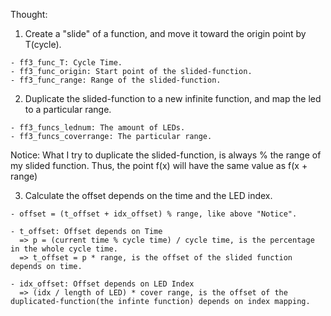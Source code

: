 Thought:
  1. Create a "slide" of a function, and move it toward the origin point by T(cycle).
    
    - ff3_func_T: Cycle Time.
    - ff3_func_origin: Start point of the slided-function.
    - ff3_func_range: Range of the slided-function.
  
  2. Duplicate the slided-function to a new infinite function, and map the led to a particular range.
    
    - ff3_funcs_lednum: The amount of LEDs. 
    - ff3_funcs_coverrange: The particular range.
    
  Notice: What I try to duplicate the slided-function, is always % the range of my slided function. Thus, the point f(x) will have the same value as f(x + range)
  
  3. Calculate the offset depends on the time and the LED index.
  
    - offset = (t_offset + idx_offset) % range, like above "Notice".
  
    - t_offset: Offset depends on Time 
      => p = (current time % cycle time) / cycle time, is the percentage in the whole cycle time.
      => t_offset = p * range, is the offset of the slided function depends on time.
      
    - idx_offset: Offset depends on LED Index
      => (idx / length of LED) * cover range, is the offset of the duplicated-function(the infinte function) depends on index mapping.

